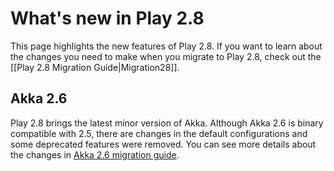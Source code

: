 <!--- Copyright (C) 2009-2019 Lightbend Inc. <https://www.lightbend.com> -->
# What's new in Play 2.8

This page highlights the new features of Play 2.8. If you want to learn about the changes you need to make when you migrate to Play 2.8, check out the [[Play 2.8 Migration Guide|Migration28]].

## Akka 2.6

Play 2.8 brings the latest minor version of Akka. Although Akka 2.6 is binary compatible with 2.5, there are changes in the default configurations and some deprecated features were removed. You can see more details about the changes in [Akka 2.6 migration guide](https://doc.akka.io/docs/akka/2.6.0-M1/project/migration-guide-2.5.x-2.6.x.html).
